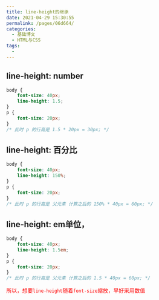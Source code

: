 ```yaml
---
title: line-height的继承
date: 2021-04-29 15:30:55
permalink: /pages/06d664/
categories:
  - 基础博文
  - HTML与CSS
tags:
  -
---
```


## line-height: number
```css
body {
    font-size: 40px;
    line-height: 1.5;
}
p {
    font-size: 20px;
}
/* 此时 p 的行高是 1.5 * 20px = 30px; */
```

## line-height: 百分比
```css
body {
    font-size: 40px;
    line-height: 150%;
}
p {
    font-size: 20px;
}
/* 此时 p 的行高是 父元素 计算之后的 150% * 40px = 60px; */
```


## line-height: em单位，
```css
body {
    font-size: 40px;
    line-height: 1.5em;
}
p {
    font-size: 20px;
}
/* 此时 p 的行高是 父元素 计算之后的 1.5 * 40px = 60px; */
```

<font color=red>所以，想要`line-height`随着`font-size`缩放，早好采用数值</font>
